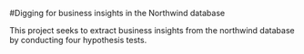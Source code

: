 #Digging for business insights in the Northwind database

This project seeks to extract business insights from the northwind database by conducting four hypothesis tests.